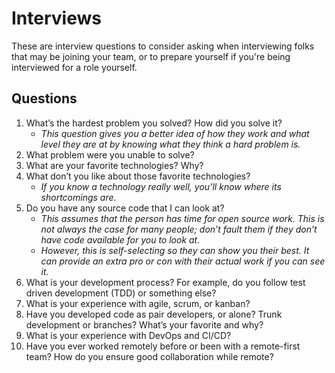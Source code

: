 # Interviews

These are interview questions to consider asking when interviewing folks that may be joining your team, or to prepare yourself if you're being interviewed for a role yourself.

## Questions

1. What’s the hardest problem you solved? How did you solve it?
    * _This question gives you a better idea of how they work and what level they are at by knowing what they think a hard problem is._
2. What problem were you unable to solve?
3. What are your favorite technologies? Why?
4. What don’t you like about those favorite technologies?
    * _If you know a technology really well, you’ll know where its shortcomings are._
5. Do you have any source code that I can look at?
    * _This assumes that the person has time for open source work. This is not always the case for many people; don’t fault them if they don’t have code available for you to look at._
    * _However, this is self-selecting so they can show you their best. It can provide an extra pro or con with their actual work if you can see it._
6. What is your development process? For example, do you follow test driven development (TDD) or something else?
7. What is your experience with agile, scrum, or kanban?
8. Have you developed code as pair developers, or alone? Trunk development or branches? What’s your favorite and why?
9. What is your experience with DevOps and CI/CD?
10. Have you ever worked remotely before or been with a remote-first team? How do you ensure good collaboration while remote?
